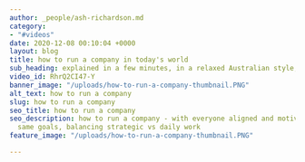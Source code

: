 ```yaml
---
author: _people/ash-richardson.md
category:
- "#videos"
date: 2020-12-08 00:10:04 +0000
layout: blog
title: how to run a company in today's world
sub_heading: explained in a few minutes, in a relaxed Australian style, enjoy!
video_id: RhrQ2CI47-Y
banner_image: "/uploads/how-to-run-a-company-thumbnail.PNG"
alt_text: how to run a company
slug: how to run a company
seo_title: how to run a company
seo_description: how to run a company - with everyone aligned and motivated to the
  same goals, balancing strategic vs daily work
feature_image: "/uploads/how-to-run-a-company-thumbnail.PNG"

---
```

